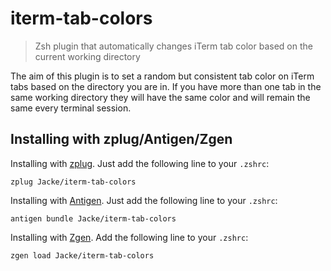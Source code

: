 # iterm-tab-colors 
> Zsh plugin that automatically changes iTerm tab color based on the current
> working directory 

The aim of this plugin is to set a random but consistent tab color on iTerm tabs based on
the directory you are in. If you have more than one tab in the same working
directory they will have the same color and will remain the same every
terminal session. 

Installing with zplug/Antigen/Zgen
----------------------------

Installing with [zplug](https://github.com/zplug/zplug). Just add the following line to your `.zshrc`:
```
zplug Jacke/iterm-tab-colors
```

Installing with [Antigen](https://github.com/zsh-users/antigen). Just add the following line to your `.zshrc`:

```
antigen bundle Jacke/iterm-tab-colors
```

Installing with [Zgen](https://github.com/tarjoilija/zgen). Add the following line to your `.zshrc`:

```
zgen load Jacke/iterm-tab-colors
```

